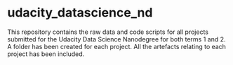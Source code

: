 # udacity_datascience_nd
This repository contains the raw data and code scripts for all projects submitted for the Udacity Data Science Nanodegree for both terms 1 and 2.
A folder has been created for each project. All the artefacts relating to each project has been included.
